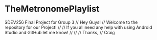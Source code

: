 # TheMetronomePlaylist
SDEV256 Final Project for Group 3
// Hey Guys!
// Welcome to the repository for our Project!
//
// If you all need any help with using Android Studio and GitHub let me know!
//
//
// Thanks,
// Craig
